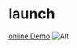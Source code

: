 # launch
<a href="https://elahesahebanweb.github.io/launch/">online Demo</a>
![Alt](https://github.com/user-attachments/assets/b9ad6490-f4dc-4dce-851f-d1e2baba344f)
